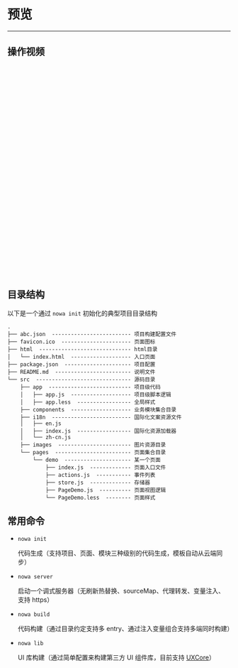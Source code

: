 # 预览

---

## 操作视频

<div style="width: 770px; height: 470px">
<script src="http://api.video.taobao.com/video/getPlayerJS"></script>
<script src="http://api.video.taobao.com/video/embedVideo?vid=39414747&amp;uid=62837672&amp;tid=1&amp;autoplay=false"></script>
</div>

## 目录结构

以下是一个通过 `nowa init` 初始化的典型项目目录结构

```
.
├── abc.json  ------------------------- 项目构建配置文件
├── favicon.ico  ---------------------- 页面图标
├── html  ----------------------------- html目录
│   └── index.html  ------------------- 入口页面
├── package.json  --------------------- 项目配置
├── README.md  ------------------------ 说明文件
└── src  ------------------------------ 源码目录
    ├── app  -------------------------- 项目级代码
    │   ├── app.js  ------------------- 项目级脚本逻辑
    │   ├── app.less  ----------------- 全局样式
    ├── components  ------------------- 业务模块集合目录
    ├── i18n  ------------------------- 国际化文案资源文件
    │   ├── en.js
    │   ├── index.js  ----------------- 国际化资源加载器
    │   └── zh-cn.js
    ├── images  ----------------------- 图片资源目录
    └── pages  ------------------------ 页面集合目录
        └── demo  --------------------- 某一个页面
            ├── index.js  ------------- 页面入口文件
            ├── actions.js  ----------- 事件列表
            ├── store.js  ------------- 存储器
            ├── PageDemo.js  ---------- 页面视图逻辑
            └── PageDemo.less  -------- 页面样式
```

## 常用命令

- `nowa init` 

    代码生成（支持项目、页面、模块三种级别的代码生成，模板自动从云端同步）

- `nowa server`

    启动一个调式服务器（无刷新热替换、sourceMap、代理转发、变量注入、支持 https）

- `nowa build` 

    代码构建（通过目录约定支持多 entry、通过注入变量组合支持多端同时构建）

- `nowa lib` 

    UI 库构建（通过简单配置来构建第三方 UI 组件库，目前支持 [UXCore](http://uxco.re/)）
